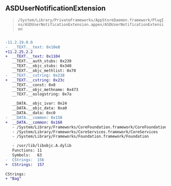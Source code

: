 ## ASDUserNotificationExtension

> `/System/Library/PrivateFrameworks/AppStoreDaemon.framework/PlugIns/ASDUserNotificationExtension.appex/ASDUserNotificationExtension`

```diff

-11.2.19.0.0
-  __TEXT.__text: 0x10e8
+11.2.25.2.2
+  __TEXT.__text: 0x1104
   __TEXT.__auth_stubs: 0x230
   __TEXT.__objc_stubs: 0x340
   __TEXT.__objc_methlist: 0x70
-  __TEXT.__cstring: 0x238
+  __TEXT.__cstring: 0x23c
   __TEXT.__const: 0x8
   __TEXT.__objc_methname: 0x473
   __TEXT.__oslogstring: 0x7a

   __DATA.__objc_ivar: 0x24
   __DATA.__objc_data: 0xa0
   __DATA.__data: 0xc0
-  __DATA.__common: 0x158
+  __DATA.__common: 0x160
   - /System/Library/Frameworks/CoreFoundation.framework/CoreFoundation
   - /System/Library/Frameworks/CoreServices.framework/CoreServices
   - /System/Library/Frameworks/Foundation.framework/Foundation

   - /usr/lib/libobjc.A.dylib
   Functions: 11
   Symbols:   63
-  CStrings:  156
+  CStrings:  157
 
CStrings:
+ "Bag"

```
